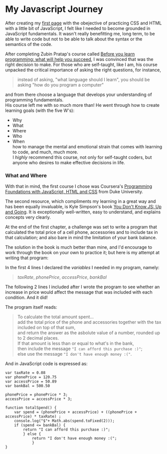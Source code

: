 # My Javascript Journey

After creating my [first page](https://alisonludick.github.io/) with the obejective of practicing CSS and HTML with a little bit of JavaScript, I felt like I needed to become grounded in JavaScript fundamentals. It wasn't really benefitting me, long term, to be able to write code but not to be able to talk about the syntax or the semantics of the code. 

After completing Zubin Pratap's course called [Before you learn programming: what will help you succeed](https://www.udemy.com/how-not-to-quit-coding/), I was convinced that was the right decision to make. For those who are self-taught, like I am, his course unpacked the critical importance of asking the right questions, for instance, 
>instead of asking, "what language should I learn", you should be asking "how do you program a computer"  

and from there choose a language that develops your understanding of programming fundamentals.  
His course left me with so much more than! He went through how to create learning goals (with the five W's): 
- Why
- What
- Where
- Who
- When   
how to manage the mental and emotional strain that comes with learning to code, and much, much more.  
I *highly* recommend this course, not only for self-taught coders, but anyone who desires to make effective decisions in life.  

### What and Where
With that in mind, the first course I chose was Coursera's [Programming Foundations with JavaScript, HTML and CSS](https://www.coursera.org/learn/duke-programming-web/home/welcome) from Duke University.  


The second resource, which compliments my learning in a great way and has been equally invaluable, is Kyle Simpson's book [You Don't Know JS: Up and Going](https://github.com/getify/You-Dont-Know-JS/blob/master/up%20%26%20going/ch1.md). It is exceptionally well-written, easy to understand, and explains concepts very clearly.    

At the end of the first chapter, a challenge was set to write a program that calculated the total price of a cell phone, accessories and to include tax in that calculation; and also bare in mind the limitation of your bank balance.   

The solution in the book is much better than mine, and I'd encourage to work through the book on your own to practice it; but here is my attempt at writing that program:  

In the first 4 lines I declared the *variables* I needed in my program, namely:
>*taxRate*,
>*phonePrice*,
>*accessPrice*,
>*bankBal*  

The following 2 lines I included after I wrote the program to see whether an increase in price would affect the message that was included with each condition. And it did!  

The program itself reads:  
>To calculate the total amount spent...  
>add the total price of the phone and accessories together with the tax included on top of that sum,  
>and return the answer as the asbolute value of a number, rounded up to 2 decimal places.  
>If that amount is less than or equal to what's in the bank,  
>then include the message `"I can afford this purchase :)"`;  
>else use the message `"I don't have enough money :("`.

And in JavaScript code is expressed as:  

```
var taxRate = 0.08
var phonePrice = 120.75
var accessPrice = 50.89
var bankBal = 500.50

phonePrice = phonePrice * 3;
accessPrice = accessPrice * 3;

function totalSpend() {
    var spend = (phonePrice + accessPrice) + ((phonePrice + accessPrice) * taxRate) ; 
    console.log("$"+ Math.abs(spend.toFixed(2)));
    if (spend <= bankBal) {
        return "I can afford this purchase :)"; 
        } else {
            return "I don't have enough money :("; 
            }
}
```
